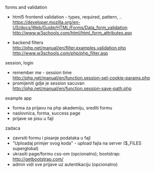 
forms and validation
* html5 frontend validation - types, required, pattern, ..  
  https://developer.mozilla.org/en-US/docs/Web/Guide/HTML/Forms/Data_form_validation
  http://www.w3schools.com/html/html_form_attributes.asp

* backend filters  
  http://php.net/manual/en/filter.examples.validation.php
  http://www.w3schools.com/php/php_filter.asp

session, login
* remember me - session time   
  http://php.net/manual/en/function.session-set-cookie-params.php
* promijeniti gdje je session sacuvan  
  http://php.net/manual/en/function.session-save-path.php

example app
* forma za prijavu na php akademiju, srediti formu
* naslovnica, forma, success page
* prijave se pisu u fajl

zadaca
* zavrsiti formu i pisanje podataka u fajl
* "Uploadaj primjer svog koda" - upload fajla na server ($_FILES superglobal)
* ukrasiti page/formu css-om (opcionalno); bootstrap:
  http://getbootstrap.com/
* admin vidi sve prijave uz autentikaciju (opcionalno)


